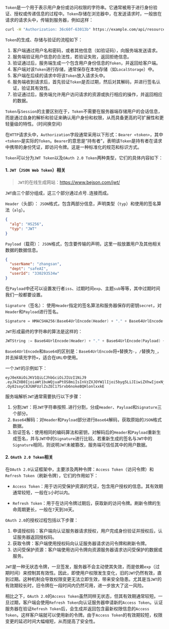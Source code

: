 `Token`是一个用于表示用户身份或访问权限的字符串。它通常被用于进行身份验证、授权或传递信息的过程中。`Token`存储在浏览器中，在发送请求时，一般放在请求的请求头中，传输到服务器，例如这样：

```sh
curl -H "Authorization: 36c60f-63013b" https://example.com/api/resource
```

`Token`的生成、存储与验证的流程如下：

1. 客户端通过用户名和密码，或者其他信息（如验证码），向服务端发送请求。
2. 服务端验证用户信息的合法性，若验证失败，返回拒绝信息。
3. 验证通过后，服务端生成一个包含用户身份信息的`Token`，并返回给客户端。
4. 客户端对该`Token`进行存储，通常保存在本地存储（如`LocalStorage`）中。
5. 客户端在后续的请求中将该`Token`放入请求头中。
6. 服务端收到请求后，首先验证`Token`是否过期，然后对其解码，并进行签名认证，验证其有效性。
7. 验证通过后，服务端允许用户访问请求的资源或执行相应的操作，并返回相应的数据。

`Token`与`Session`的主要区别在于，`Token`不需要在服务器端存储用户的会话信息，而是通过自身的解析和验证来确认用户身份和权限，从而具备更高的可扩展性和更轻量级的特性。（时间换空间）

在`HTTP`请求头中，`Authorization`字段通常采用以下形式：`Bearer <token>`，其中`<token>`是实际的`Token`。`Bearer`的意思是“持有者”，表明该`Token`是持有者在请求中携带的身份凭证，即访问令牌。这是一种标准化的规范和标识方式。

`Token`可以分为`JWT Token`以及`OAuth 2.0 Token`两种类型，它们的具体内容如下：

#### 1. `JWT`（`JSON Web Token`）相关

> `JWT`的在线生成网站：https://www.bejson.com/jwt/

`JWT`由三个部分组成，这三个部分通过点号`.`连接而成。

`Header`（头部）： `JSON`格式，包含两部分信息，声明类型（`typ`）和使用的签名算法（`alg`）。

```json
{
  "alg": "HS256",
  "typ": "JWT"
}
```

`Payload`（载荷）： `JSON`格式，包含要传输的声明，这里一般放置用户及其他相关数据的数据信息。

```json
{
  "userName": "zhangsan",
  "dept": "safeAI",
  "userId": "330293534w"
}
```

在`Payload`中还可以设置发行者`iss`、过期时间`exp`、主题`sub`等等，其中过期时间我们一般都要设置。

`Signature`（签名）： 使用`Header`指定的签名算法和服务器保存的密钥`secret`，对`Header`和`Payload`进行签名。

```go
Signature = HMACSHA256(Base64UrlEncode(Header) + "." + Base64UrlEncode(Payload), secret)
```

`JWT`形成最终的字符串的算法是这样的：

```go
JWTString := Base64UrlEncode(Header) + "." + Base64UrlEncode(Payload) + "." + Base64UrlEncode(Signature)
```

`Base64UrlEncode`和`Base64`的区别是：`Base64UrlEncode`将`+`替换为`-`，`/`替换为`_`，并去掉填充字符`=`，适合在`URL`中使用。

一个`JWT`的示例如下：

```
eyJ0eXAiOiJKV1QiLCJhbGciOiJIUzI1NiJ9
.eyJkZXB0IjoiaWt1buWQjuaPtOS8miIsInVzZXJOYW1lIjoi5byg5LiJIiwiZXhwIjoxNjY1NjMwMjc1LCJ1c2VySWQiOiIzIn0
.Oy82soyC8JGNFUzlZsZEC17Srxb6nokeBQHlonlxxkE
```

服务端解析`JWT`通常需要执行以下步骤：

1. 分割`JWT`：将`JWT`字符串按照`.`进行分割，分成`Header`、`Payload`和`Signature`三个部分。
2. `Base64`解码：对`Header`和`Payload`部分进行`Base64`解码，获取原始的`JSON`格式数据。
3. 验证签名：使用相同的编码算法和密钥，对解码后的`Header`和`Payload`重新生成签名，并与`JWT`中的`Signature`进行比较。若重新生成的签名与`JWT`中的`Signature`相同，则说明`JWT`未被篡改，服务端可信任其中的用户数据。

#### 2. `OAuth 2.0 Token`相关

在`OAuth 2.0`认证框架中，主要涉及两种令牌：`Access Token`（访问令牌）和`Refresh Token`（刷新令牌），它们的作用如下：

- `Access Token`：用于访问受保护资源的凭证，包含用户授权的信息。其有效期通常较短，一般在`1`小时以内。

- `Refresh Token`：用于在访问令牌过期后，获取新的访问令牌。刷新令牌的生命周期更长，一般在`7`天到`30`天。

`OAuth 2.0`的授权过程包括以下步骤：

1. 申请授权码：客户端向认证服务器请求授权，用户完成身份验证并授权后，认证服务器返回授权码。
2. 获取令牌：客户端使用授权码向认证服务器请求访问令牌和刷新令牌。
3. 访问受保护资源：客户端使用访问令牌向资源服务器请求访问受保护的数据或服务。

`JWT`是一种无状态令牌，一旦签发，服务器不会主动使其失效，而是依赖`exp`（过期时间）来控制其有效性。因此，即使用户权限发生变化，旧的`JWT`仍然有效，直到过期。这种机制会导致权限变更无法立即生效，带来安全隐患。尤其是当`JWT`的有效期较长时，旧令牌在一段时间内仍然可用，进一步放大了这一风险。

相比之下，`OAuth 2.0`的`Access Token`虽然同样无状态，但其有效期通常较短。一旦过期，客户端会使用`Refresh Token`向认证服务器申请新的`Access Token`。认证服务器在验证`Refresh Token`后，会生成并返回包含最新权限信息的`Access Token`，这样客户端就可以使用新的令牌。由于`Access Token`的有效期较短，权限变更的延迟时间大幅缩短，从而提高了安全性。